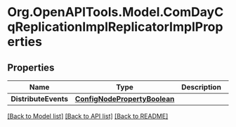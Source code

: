 # Org.OpenAPITools.Model.ComDayCqReplicationImplReplicatorImplProperties
## Properties

Name | Type | Description | Notes
------------ | ------------- | ------------- | -------------
**DistributeEvents** | [**ConfigNodePropertyBoolean**](ConfigNodePropertyBoolean.md) |  | [optional] 

[[Back to Model list]](../README.md#documentation-for-models) [[Back to API list]](../README.md#documentation-for-api-endpoints) [[Back to README]](../README.md)

